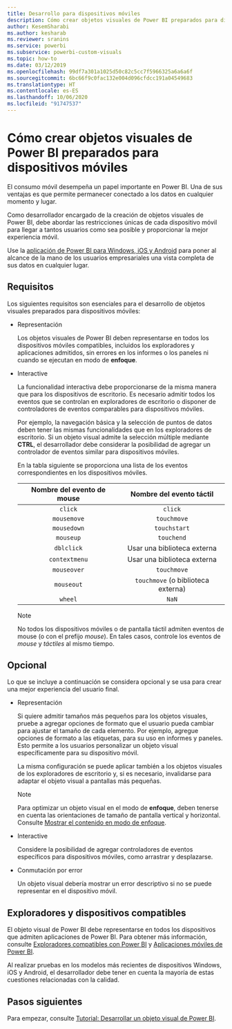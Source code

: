 ```yaml
---
title: Desarrollo para dispositivos móviles
description: Cómo crear objetos visuales de Power BI preparados para dispositivos móviles
author: KesemSharabi
ms.author: kesharab
ms.reviewer: sranins
ms.service: powerbi
ms.subservice: powerbi-custom-visuals
ms.topic: how-to
ms.date: 03/12/2019
ms.openlocfilehash: 99df7a301a1025d50c82c5cc7f5966325a6a6a6f
ms.sourcegitcommit: 6bc66f9c0fac132e004d096cfdcc191a04549683
ms.translationtype: HT
ms.contentlocale: es-ES
ms.lasthandoff: 10/06/2020
ms.locfileid: "91747537"
---
```

# <a name="how-to-create-mobile-friendly-power-bi-visuals"></a>Cómo crear objetos visuales de Power BI preparados para dispositivos móviles
El consumo móvil desempeña un papel importante en Power BI. Una de sus ventajas es que permite permanecer conectado a los datos en cualquier momento y lugar.

Como desarrollador encargado de la creación de objetos visuales de Power BI, debe abordar las restricciones únicas de cada dispositivo móvil para llegar a tantos usuarios como sea posible y proporcionar la mejor experiencia móvil.

Use la [aplicación de Power BI para Windows, iOS y Android](../../consumer/mobile/mobile-apps-for-mobile-devices.md) para poner al alcance de la mano de los usuarios empresariales una vista completa de sus datos en cualquier lugar.

## <a name="requirements"></a>Requisitos

Los siguientes requisitos son esenciales para el desarrollo de objetos visuales preparados para dispositivos móviles:

- Representación

  Los objetos visuales de Power BI deben representarse en todos los dispositivos móviles compatibles, incluidos los exploradores y aplicaciones admitidos, sin errores en los informes o los paneles ni cuando se ejecutan en modo de **enfoque**. 

- Interactive

  La funcionalidad interactiva debe proporcionarse de la misma manera que para los dispositivos de escritorio. Es necesario admitir todos los eventos que se controlan en exploradores de escritorio o disponer de controladores de eventos comparables para dispositivos móviles.
  
  Por ejemplo, la navegación básica y la selección de puntos de datos deben tener las mismas funcionalidades que en los exploradores de escritorio. Si un objeto visual admite la selección múltiple mediante **CTRL**, el desarrollador debe considerar la posibilidad de agregar un controlador de eventos similar para dispositivos móviles.

  En la tabla siguiente se proporciona una lista de los eventos correspondientes en los dispositivos móviles.

  | Nombre del evento de mouse | Nombre del evento táctil |
  |:----------------:|:----------------:|
  | `click` | `click` |
  | `mousemove` | `touchmove` |
  | `mousedown` | `touchstart` |
  | `mouseup` | `touchend` |
  | `dblclick` | Usar una biblioteca externa |
  | `contextmenu` | Usar una biblioteca externa |
  | `mouseover` | `touchmove` |
  | `mouseout` | `touchmove` (o biblioteca externa) |
  | `wheel` | `NaN` |

  > [!NOTE]
  > No todos los dispositivos móviles o de pantalla táctil admiten eventos de mouse (o con el prefijo *mouse*). En tales casos, controle los eventos de *mouse* y *táctiles* al mismo tiempo.

## <a name="optional"></a>Opcional
Lo que se incluye a continuación se considera opcional y se usa para crear una mejor experiencia del usuario final.

- Representación

  Si quiere admitir tamaños más pequeños para los objetos visuales, pruebe a agregar opciones de formato que el usuario pueda cambiar para ajustar el tamaño de cada elemento. Por ejemplo, agregue opciones de formato a las etiquetas, para su uso en informes y paneles. Esto permite a los usuarios personalizar un objeto visual específicamente para su dispositivo móvil.
  
  La misma configuración se puede aplicar también a los objetos visuales de los exploradores de escritorio y, si es necesario, invalidarse para adaptar el objeto visual a pantallas más pequeñas.

  > [!NOTE]
  > Para optimizar un objeto visual en el modo de **enfoque**, deben tenerse en cuenta las orientaciones de tamaño de pantalla vertical y horizontal. Consulte [Mostrar el contenido en modo de enfoque](../../consumer/end-user-focus.md).

- Interactive

  Considere la posibilidad de agregar controladores de eventos específicos para dispositivos móviles, como arrastrar y desplazarse.

- Conmutación por error

  Un objeto visual debería mostrar un error descriptivo si no se puede representar en el dispositivo móvil.

## <a name="supported-browsers-and-devices"></a>Exploradores y dispositivos compatibles
El objeto visual de Power BI debe representarse en todos los dispositivos que admiten aplicaciones de Power BI. Para obtener más información, consulte [Exploradores compatibles con Power BI](../../fundamentals/power-bi-browsers.md) y [Aplicaciones móviles de Power BI](../../consumer/mobile/mobile-apps-for-mobile-devices.md).

Al realizar pruebas en los modelos más recientes de dispositivos Windows, iOS y Android, el desarrollador debe tener en cuenta la mayoría de estas cuestiones relacionadas con la calidad.

## <a name="next-steps"></a>Pasos siguientes
Para empezar, consulte [Tutorial: Desarrollar un objeto visual de Power BI](./custom-visual-develop-tutorial.md).